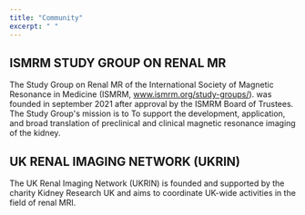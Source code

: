 ```yaml
---
title: "Community"
excerpt: " "
---
```



## ISMRM STUDY GROUP ON RENAL MR
The Study Group on Renal MR of the International Society of Magnetic Resonance in Medicine (ISMRM, www.ismrm.org/study-groups/). was founded in september 2021 after approval by the ISMRM Board of Trustees. The Study Group's mission is to To support the development, application, and broad translation of preclinical and clinical magnetic resonance imaging of the kidney. 

## UK RENAL IMAGING NETWORK (UKRIN)
The UK Renal Imaging Network (UKRIN) is founded and supported by the charity Kidney Research UK and aims to coordinate UK-wide activities in the field of renal MRI. 

